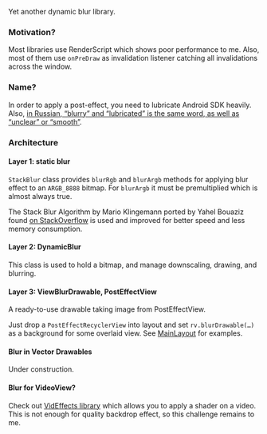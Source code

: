 
Yet another dynamic blur library.

### Motivation?

Most libraries use RenderScript which shows poor performance to me. Also, most of them use `onPreDraw` as invalidation listener catching all invalidations across the window.


### Name?

In order to apply a post-effect, you need to lubricate Android SDK heavily. Also, [in Russian, “blurry” and “lubricated” is the same word, as well as “unclear” or “smooth”](https://www.multitran.com/m.exe?s=%D1%81%D0%BC%D0%B0%D0%B7%D0%B0%D0%BD%D0%BD%D1%8B%D0%B9&l1=2&l2=1).

### Architecture

#### Layer 1: static blur

`StackBlur` class provides `blurRgb` and `blurArgb` methods for applying blur effect to an `ARGB_8888` bitmap. For `blurArgb` it must be premultiplied which is almost always true.

The Stack Blur Algorithm by Mario Klingemann ported by Yahel Bouaziz found [on StackOverflow](https://stackoverflow.com/a/10028267/3050249) is used and improved for better speed and less memory consumption.

#### Layer 2: DynamicBlur

This class is used to hold a bitmap, and manage downscaling, drawing, and blurring.

#### Layer 3: ViewBlurDrawable, PostEffectView

A ready-to-use drawable taking image from PostEffectView.

Just drop a `PostEffectRecyclerView` into layout and set `rv.blurDrawable(…)` as a background for some overlaid view. See [MainLayout](app/src/main/java/net/aquadc/lubricant/demo/MainLayout.kt) for examples.


#### Blur in Vector Drawables

Under construction.

#### Blur for VideoView?

Check out [VidEffects library](https://github.com/krazykira/VidEffects/) which allows you to apply a shader on a video. This is not enough for quality backdrop effect, so this challenge remains to me.